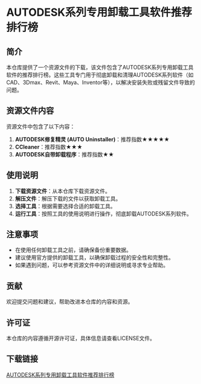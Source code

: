 # AUTODESK系列专用卸载工具软件推荐排行榜

## 简介
本仓库提供了一个资源文件的下载，该文件包含了AUTODESK系列专用卸载工具软件的推荐排行榜。这些工具专门用于彻底卸载和清理AUTODESK系列软件（如CAD、3Dmax、Revit、Maya、Inventor等），以解决安装失败或残留文件导致的问题。

## 资源文件内容
资源文件中包含了以下内容：
1. **AUTODESK修复精灵 (AUTO Uninstaller)**：推荐指数★★★★★
2. **CCleaner**：推荐指数★★★
3. **AUTODESK自带卸载程序**：推荐指数★★

## 使用说明
1. **下载资源文件**：从本仓库下载资源文件。
2. **解压文件**：解压下载的文件以获取卸载工具。
3. **选择工具**：根据需要选择合适的卸载工具。
4. **运行工具**：按照工具的使用说明进行操作，彻底卸载AUTODESK系列软件。

## 注意事项
- 在使用任何卸载工具之前，请确保备份重要数据。
- 建议使用官方提供的卸载工具，以确保卸载过程的安全性和完整性。
- 如果遇到问题，可以参考资源文件中的详细说明或寻求专业帮助。

## 贡献
欢迎提交问题和建议，帮助改进本仓库的内容和资源。

## 许可证
本仓库的内容遵循开源许可证，具体信息请查看LICENSE文件。

## 下载链接

[AUTODESK系列专用卸载工具软件推荐排行榜](https://pan.quark.cn/s/81a4a15da3d3)